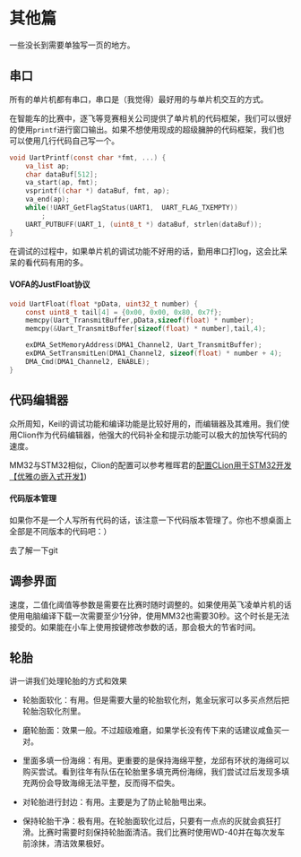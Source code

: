 # 其他篇

一些没长到需要单独写一页的地方。

## 串口

所有的单片机都有串口，串口是（我觉得）最好用的与单片机交互的方式。

在智能车的比赛中，逐飞等竞赛相关公司提供了单片机的代码框架，我们可以很好的使用`printf`进行窗口输出。如果不想使用现成的超级臃肿的代码框架，我们也可以使用几行代码自己写一个。

```c
void UartPrintf(const char *fmt, ...) {
	va_list ap;
	char dataBuf[512];
	va_start(ap, fmt);
	vsprintf((char *) dataBuf, fmt, ap);
	va_end(ap);
    while(!UART_GetFlagStatus(UART1,  UART_FLAG_TXEMPTY))
        ;
    UART_PUTBUFF(UART_1, (uint8_t *) dataBuf, strlen(dataBuf));
}
```

在调试的过程中，如果单片机的调试功能不好用的话，勤用串口打log，这会比呆呆的看代码有用的多。

#### VOFA的JustFloat协议

```c
void UartFloat(float *pData, uint32_t number) {
	const uint8_t tail[4] = {0x00, 0x00, 0x80, 0x7f};
	memcpy(Uart_TransmitBuffer,pData,sizeof(float) * number);
	memcpy(&Uart_TransmitBuffer[sizeof(float) * number],tail,4);

	exDMA_SetMemoryAddress(DMA1_Channel2, Uart_TransmitBuffer);
	exDMA_SetTransmitLen(DMA1_Channel2, sizeof(float) * number + 4);
	DMA_Cmd(DMA1_Channel2, ENABLE);
}
```

## 代码编辑器

众所周知，Keil的调试功能和编译功能是比较好用的，而编辑器及其难用。我们使用Clion作为代码编辑器，他强大的代码补全和提示功能可以极大的加快写代码的速度。

MM32与STM32相似，Clion的配置可以参考稚晖君的[配置CLion用于STM32开发【优雅の嵌入式开发】](https://zhuanlan.zhihu.com/p/145801160))

#### 代码版本管理

如果你不是一个人写所有代码的话，该注意一下代码版本管理了。你也不想桌面上全部是不同版本的代码吧：）

去了解一下git

## 调参界面

速度，二值化阈值等参数是需要在比赛时随时调整的。如果使用英飞凌单片机的话使用电脑编译下载一次需要至少1分钟，使用MM32也需要30秒。这个时长是无法接受的。如果能在小车上使用按键修改参数的话，那会极大的节省时间。

## 轮胎

讲一讲我们处理轮胎的方式和效果

- 轮胎面软化：有用。但是需要大量的轮胎软化剂，氪金玩家可以多买点然后把轮胎泡软化剂里。

- 磨轮胎面：效果一般。不过超级难磨，如果学长没有传下来的话建议咸鱼买一对。
- 里面多填一份海绵：有用。更重要的是保持海绵平整，龙邱有环状的海绵可以购买尝试。看到往年有队伍在轮胎里多填充两份海绵，我们尝试过后发现多填充两份会导致海绵无法平整，反而得不偿失。
- 对轮胎进行封边：有用。主要是为了防止轮胎甩出来。
- 保持轮胎干净：极有用。在轮胎面软化过后，只要有一点点的灰就会疯狂打滑。比赛时需要时刻保持轮胎面清洁。我们比赛时使用WD-40并在每次发车前涂抹，清洁效果极好。
